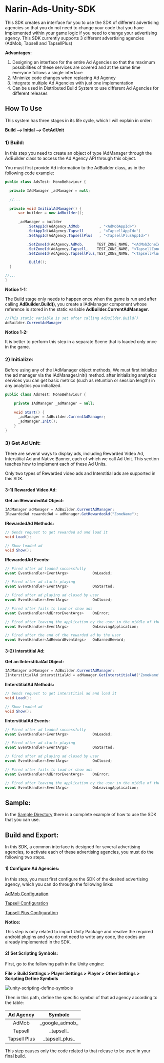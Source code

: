 # Narin-Ads-Unity-SDK
This SDK creates an interface for you to use the SDK of different advertising agencies so that you do not need to change your code that you have implemented within your game logic if you need to change your advertising agency. This SDK currently supports 3 different advertising agencies (AdMob, Tapsell and TapsellPlus)

**Advantages:**

1) Designing an interface for the entire Ad Agencies so that the maximum possibilities of these services are covered and at the same time everyone follows a single interface
2) Minimize code changes when replacing Ad Agency
3) Integrate multiple Ad Agencies with just one implementation
4) Can be used in Distributed Build System to use different Ad Agencies for different releases

## How To Use
This system has three stages in its life cycle, which I will explain in order:

**Build --> Initial --> GetAdUnit**


### 1) Build:

In this step you need to create an object of type IAdManager through the AdBuilder class to access the Ad Agency API through this object.

You must first provide Ad information to the AdBuilder class, as in the following code example:

```csharp
public class AdsTest: MonoBehaviour {

  private IAdManager _adManager = null;
  
  //...

  private void InitialAdManager() {
      var builder = new AdBuilder();

      _adManager = builder
          .SetAppId(AdAgency.AdMob         , "<AdMobAppId>")
          .SetAppId(AdAgency.Tapsell       , "<TapsellAppId>")
          .SetAppId(AdAgency.TapsellPlus   , "<TapsellPlusAppId>")

          .SetZoneId(AdAgency.AdMob,      TEST_ZONE_NAME, "<AdMobZoneId>")
          .SetZoneId(AdAgency.Tapsell,    TEST_ZONE_NAME, "<TapsellZoneId>")
          .SetZoneId(AdAgency.TapsellPlus,TEST_ZONE_NAME, "<TapsellPlusZoneId>")

          .Build();
  }

//...
}
```

**Notice 1-1:**

The Build stage only needs to happen once when the game is run and after calling **AdBuilder.Build()**, you create a IAdManager component whose reference is stored in the static variable **AdBuilder.CurrentAdManager**.

``` csharp
//This static variable is set after calling AdBuilder.Build()
AdBuilder.CurrentAdManager
```

**Notice 1-2:**

It is better to perform this step in a separate Scene that is loaded only once in the game.


### 2) Initialize:

Before using any of the IAdManager object methods, We must first initialize the ad manager via the IAdManager.Init() method. after initializing analytics services you can get basic metrics (such as retuntion or session length) in any analytics you initialized.


```csharp
public class AdsTest: MonoBehaviour {

    private IAdManager _adManager = null;
    
    void Start() {
      _adManager = AdBuilder.CurrentAdManager;
      _adManager.Init();
    }
}
```

### 3) Get Ad Unit:

There are several ways to display ads, including Rewarded Video Ad, Interstitial Ad and Native Banner, each of which we call Ad Unit. This section teaches how to implement each of these Ad Units.

Only two types of Rewarded video ads and Interstitial ads are supported in this SDK.

#### 3-1) Rewarded Video Ad:
**Get an IRewardedAd Object:**

```csharp
IAdManager adManager = AdBuilder.CurrentAdManager;
IRewardedAd rewardedAd = adManager.GetRewardedAd("ZoneName");
```
**IRewardedAd Methods:**

```csharp
// Sends request to get rewarded ad and load it
void Load();

// Show loaded ad
void Show();
```
**IRewardedAd Events:**

```csharp
// Fired after ad loaded successfully
event EventHandler<EventArgs>           OnLoaded;

// Fired after ad starts playing
event EventHandler<EventArgs>           OnStarted;

// Fired after ad playing ad closed by user
event EventHandler<EventArgs>           OnClosed;

// Fired after fails to load or show ads
event EventHandler<AdErrorEventArgs>    OnError;

// Fired after leaving the application by the user in the middle of the ad play (only works on AdMob)
event EventHandler<EventArgs>           OnLeavingApplication;

// Fired after the end of the rewarded ad by the user
event EventHandler<AdRewardEventArgs>   OnEarnedReward;
```

#### 3-2) Interstitial Ad:

**Get an IInterstitialAd Object:**

```csharp
IAdManager adManager = AdBuilder.CurrentAdManager;
IInterstitialAd interstitialAd = adManager.GetInterstitialAd("ZoneName");
```

**IInterstitialAd Methods:**

```csharp
// Sends request to get interstitial ad and load it
void Load();

// Show loaded ad
void Show();
```

**IInterstitialAd Events:**

```csharp
// Fired after ad loaded successfully
event EventHandler<EventArgs>           OnLoaded;

// Fired after ad starts playing
event EventHandler<EventArgs>           OnStarted;

// Fired after ad playing ad closed by user
event EventHandler<EventArgs>           OnClosed;

// Fired after fails to load or show ads
event EventHandler<AdErrorEventArgs>    OnError;

// Fired after leaving the application by the user in the middle of the ad play (only works on AdMob)
event EventHandler<EventArgs>           OnLeavingApplication;
```

## Sample:

In the [Sample Directory](https://github.com/Narin-Games/Narin-Ads-Unity-SDK/tree/master/narin_adslib_unity/Assets/narin.adslib/Sample) there is a complete example of how to use the SDK that you can use.


## Build and Export:

In this SDK, a common interface is designed for several advertising agencies, to activate each of these advertising agencies, you must do the following two steps.

#### 1) Configure Ad Agencies:

In this step, you must first configure the SDK of the desired advertising agency, which you can do through the following links:

[AdMob Configuration](https://developers.google.com/admob/unity/quick-start)

[Tapsell Configuration](https://docs.tapsell.ir/tapsell-sdk/unity/initialize-android/)

[Tapsell Plus Configuration](https://docs.tapsell.ir/plus-sdk/unity/initialize-android/)

**Notice:**

This step is only related to import Unity Package and resolve the required android plugins and you do not need to write any code, the codes are already implemented in the SDK.

#### 2) Set Scripting Symbols:

First, go to the following path in the Unity engine:

**File > Build Settings > Player Settings > Player > Other Settings > Scripting Define Symbols**

![unity-scripting-define-symbols]()

Then in this path, define the specific symbol of that ad agency according to the table:

| Ad Agency     | Symbole         |
| :--:          | :--:            |
| AdMob         | \_google_admob_ |
| Tapsell       | \_tapsell_      |
| Tapsell Plus  | \_tapsell_plus_ |


This step causes only the code related to that release to be used in your final build.
